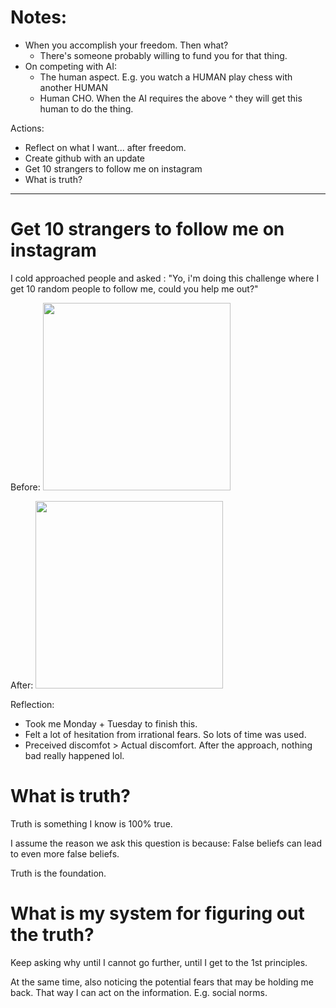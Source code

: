 # Notes:
- When you accomplish your freedom. Then what?
  - There's someone probably willing to fund you for that thing.
- On competing with AI:
  - The human aspect. E.g. you watch a HUMAN play chess with another HUMAN
  - Human CHO. When the AI requires the above ^ they will get this human to do the thing.

Actions:
- Reflect on what I want... after freedom.
- Create github with an update
- Get 10 strangers to follow me on instagram
- What is truth?

-----------

# Get 10 strangers to follow me on instagram

I cold approached people and asked : "Yo, i'm doing this challenge where I get 10 random people to follow me, could you help me out?"

Before:
<img src="https://github.com/user-attachments/assets/9860f41a-422b-43f4-9cd7-e2855dbb320a" width="300">

After:
<img src="https://github.com/user-attachments/assets/3ffc0c01-3c87-46a6-a833-d9da503f506b" width="300">

Reflection:
- Took me Monday + Tuesday to finish this.
- Felt a lot of hesitation from irrational fears. So lots of time was used.
- Preceived discomfot > Actual discomfort. After the approach, nothing bad really happened lol.

# What is truth?

Truth is something I know is 100% true.

I assume the reason we ask this question is because: False beliefs can lead to even more false beliefs.

Truth is the foundation.

# What is my system for figuring out the truth?

Keep asking why until I cannot go further, until I get to the 1st principles. 

At the same time, also noticing the potential fears that may  be holding me back. That way I can act on the information. E.g. social norms.

